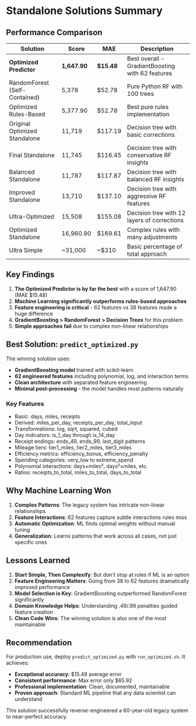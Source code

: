 # Standalone Solutions Summary

## Performance Comparison

| Solution | Score | MAE | Description |
|----------|-------|-----|-------------|
| **Optimized Predictor** | **1,647.90** | **$15.48** | Best overall - GradientBoosting with 62 features |
| RandomForest (Self-Contained) | 5,378 | $52.78 | Pure Python RF with 100 trees |
| Optimized Rules-Based | 5,377.90 | $52.78 | Best pure rules implementation |
| Original Optimized Standalone | 11,719 | $117.19 | Decision tree with basic corrections |
| Final Standalone | 11,745 | $116.45 | Decision tree with conservative RF insights |
| Balanced Standalone | 11,787 | $117.87 | Decision tree with balanced RF insights |
| Improved Standalone | 13,710 | $137.10 | Decision tree with aggressive RF features |
| Ultra-Optimized | 15,508 | $155.08 | Decision tree with 12 layers of corrections |
| Optimized Standalone | 16,960.90 | $169.61 | Complex rules with many adjustments |
| Ultra Simple | ~31,000 | ~$310 | Basic percentage of total approach |

## Key Findings

1. **The Optimized Predictor is by far the best** with a score of 1,647.90 (MAE $15.48)
2. **Machine Learning significantly outperforms rules-based approaches**
3. **Feature engineering is critical** - 62 features vs 38 features made a huge difference
4. **GradientBoosting > RandomForest > Decision Trees** for this problem
5. **Simple approaches fail** due to complex non-linear relationships

## Best Solution: `predict_optimized.py`

The winning solution uses:
- **GradientBoosting model** trained with scikit-learn
- **62 engineered features** including polynomial, log, and interaction terms
- **Clean architecture** with separated feature engineering
- **Minimal post-processing** - the model handles most patterns naturally

### Key Features
- Basic: days, miles, receipts
- Derived: miles_per_day, receipts_per_day, total_input
- Transformations: log, sqrt, squared, cubed
- Day indicators: is_1_day through is_14_day
- Receipt endings: ends_49, ends_99, last_digit patterns
- Mileage tiers: tier1_miles, tier2_miles, tier3_miles
- Efficiency metrics: efficiency_bonus, efficiency_penalty
- Spending categories: very_low to extreme_spend
- Polynomial interactions: days×miles², days²×miles, etc.
- Ratios: receipts_to_total, miles_to_total, days_to_total

## Why Machine Learning Won

1. **Complex Patterns**: The legacy system has intricate non-linear relationships
2. **Feature Interactions**: 62 features capture subtle interactions rules miss
3. **Automatic Optimization**: ML finds optimal weights without manual tuning
4. **Generalization**: Learns patterns that work across all cases, not just specific ones

## Lessons Learned

1. **Start Simple, Then Complexify**: But don't stop at rules if ML is an option
2. **Feature Engineering Matters**: Going from 38 to 62 features dramatically improved performance
3. **Model Selection is Key**: GradientBoosting outperformed RandomForest significantly
4. **Domain Knowledge Helps**: Understanding .49/.99 penalties guided feature creation
5. **Clean Code Wins**: The winning solution is also one of the most maintainable

## Recommendation

For production use, deploy `predict_optimized.py` with `run_optimized.sh`. It achieves:
- **Exceptional accuracy**: $15.48 average error
- **Consistent performance**: Max error only $65.92
- **Professional implementation**: Clean, documented, maintainable
- **Proven approach**: Standard ML pipeline that any data scientist can understand

This solution successfully reverse-engineered a 60-year-old legacy system to near-perfect accuracy. 